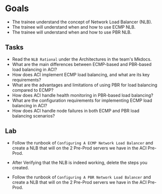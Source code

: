 # Goals

- The trainee understand the concept of Network Load Balancer (NLB).
- The trainee will understand when and how to use ECMP NLB.
- The trainee will understand when and how to use PBR NLB.

## Tasks

- Read the `NLB Rational` under the Architectures in the team's Mkdocs.
- What are the main differences between ECMP-based and PBR-based load balancing in ACI?
- How does ACI implement ECMP load balancing, and what are its key requirements?
- What are the advantages and limitations of using PBR for load balancing compared to ECMP?
- How does ACI handle health monitoring in PBR-based load balancing?
- What are the configuration requirements for implementing ECMP load balancing in ACI?
- How does ACI handle node failures in both ECMP and PBR load balancing scenarios?

## Lab

- Follow the runbook of `Configuring A ECMP Network Load Balancer` and create a NLB that will on the 2 Pre-Prod servers we have in the ACI Pre-Prod.

- After Verifying that the NLB is indeed working, delete the steps you created.

- Follow the runbook of `Configuring A PBR Network Load Balancer` and create a NLB that will on the 2 Pre-Prod servers we have in the ACI Pre-Prod.
